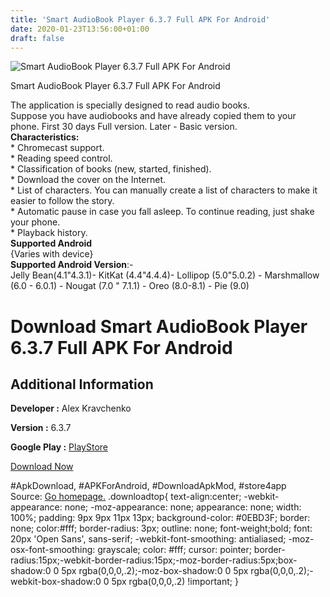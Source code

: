 ```yaml
---
title: 'Smart AudioBook Player 6.3.7 Full APK For Android'
date: 2020-01-23T13:56:00+01:00
draft: false
---
```


![Smart AudioBook Player 6.3.7 Full APK For Android](https://i2.wp.com/apkhome.net/wp-content/uploads/2020/01/Smart-AudioBook-Player-6.3.7-Full.png "Smart AudioBook Player 6.3.7 Full APK For Android")

  

Smart AudioBook Player 6.3.7 Full APK For Android

The application is specially designed to read audio books.  
Suppose you have audiobooks and have already copied them to your phone. First 30 days Full version. Later - Basic version.  
**Characteristics:**  
\* Chromecast support.  
\* Reading speed control.  
\* Classification of books (new, started, finished).  
\* Download the cover on the Internet.  
\* List of characters. You can manually create a list of characters to make it easier to follow the story.  
\* Automatic pause in case you fall asleep. To continue reading, just shake your phone.  
\* Playback history.  
**Supported Android**  
{Varies with device}  
**Supported Android Version**:-  
Jelly Bean(4.1"4.3.1)- KitKat (4.4"4.4.4)- Lollipop (5.0"5.0.2) - Marshmallow (6.0 - 6.0.1) - Nougat (7.0 " 7.1.1) - Oreo (8.0-8.1) - Pie (9.0)

Download Smart AudioBook Player 6.3.7 Full APK For Android
==========================================================

Additional Information
----------------------

**Developer :** Alex Kravchenko

**Version :** 6.3.7

**Google Play :** [PlayStore](https://play.google.com/store/apps/details?id=ak.alizandro.smartaudiobookplayer)

  

[Download Now](https://store4app.co/post/smart-audiobook-player-6-3-7-full-apk-for-android_1579783956)

  
#ApkDownload, #APKForAndroid, #DownloadApkMod, #store4app  
Source: [Go homepage.](https://store4app.co/post/smart-audiobook-player-6-3-7-full-apk-for-android_1579783956) .downloadtop{ text-align:center; -webkit-appearance: none; -moz-appearance: none; appearance: none; width: 100%; padding: 9px 9px 11px 13px; background-color: #0EBD3F; border: none; color:#fff; border-radius: 3px; outline: none; font-weight;bold; font: 20px 'Open Sans', sans-serif; -webkit-font-smoothing: antialiased; -moz-osx-font-smoothing: grayscale; color: #fff; cursor: pointer; border-radius:15px;-webkit-border-radius:15px;-moz-border-radius:5px;box-shadow:0 0 5px rgba(0,0,0,.2);-moz-box-shadow:0 0 5px rgba(0,0,0,.2);-webkit-box-shadow:0 0 5px rgba(0,0,0,.2) !important; }